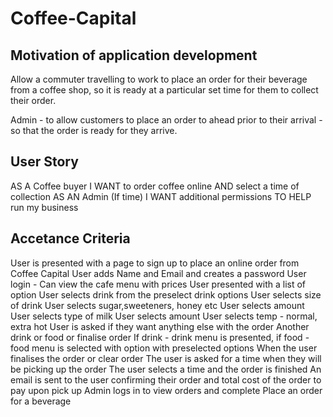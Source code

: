 # Coffee-Capital

## Motivation of application development 

Allow a commuter travelling to work to place an order for their beverage from a coffee shop, so it is ready at a particular set time for them to collect their order.

Admin - to allow customers to place an order to ahead prior to their arrival - so that the order is ready for they arrive. 

## User Story

AS A Coffee buyer
I WANT to order coffee online
AND select a time of collection
AS AN Admin (If time)
I WANT additional permissions 
TO HELP run my business

## Accetance Criteria
User is presented with a page to sign up to place an online order from Coffee Capital
User adds Name and Email and creates a password
User login - Can view the cafe menu with prices
User presented with a list of option
User selects drink from the preselect drink options
User selects size of drink
User selects sugar,sweeteners, honey  etc
User selects amount
User selects type of milk
User selects amount
User selects temp - normal, extra hot
User is asked if they want anything else with the order
Another drink or food or finalise order
If drink - drink menu is presented, if food - food menu is selected with option with preselected options
When the user finalises the order or clear order
The user is asked for a time when they will be picking up the order
The user selects a time and the order is finished
An email is sent to the user confirming their order and total cost of the order to pay upon pick up
Admin logs in to view orders and complete
Place an order for a beverage
